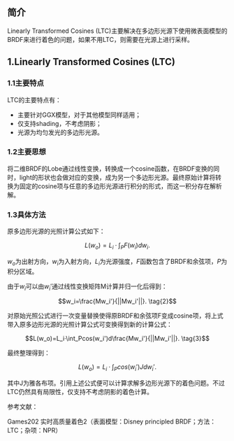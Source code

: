 ## 简介

Linearly Transformed Cosines (LTC)主要解决在多边形光源下使用微表面模型的BRDF来进行着色的问题，如果不用LTC，则需要在光源上进行采样。

## 1.Linearly Transformed Cosines (LTC)

### 1.1主要特点

LTC的主要特点有：

- 主要针对GGX模型，对于其他模型同样适用；
- 仅支持shading，不考虑阴影；
- 光源为均匀发光的多边形光源。

### 1.2主要思想

将二维BRDF的Lobe通过线性变换，转换成一个cosine函数，在BRDF变换的同时，light的形状也会做对应的变换，成为另一个多边形光源。最终原始计算将转换为固定的cosine项与任意的多边形光源进行积分的形式，而这一积分存在解析解。

### 1.3具体方法

原多边形光源的光照计算公式如下：

$$L(w_o)=L_i·\int_PF(w_i)dw_i. \tag{1}$$

$w_o$为出射方向，$w_i$为入射方向，$L_i$为光源强度，$F$函数包含了BRDF和余弦项，$P$为积分区域。

由于$w_i$可以由$w_i'$通过线性变换矩阵M计算并归一化后得到：

$$w_i=\frac{Mw_i'}{||Mw_i'||}. \tag{2}$$

对原始光照公式进行一次变量替换使得原BRDF和余弦项F变成cosine项，将上式带入原多边形光源的光照计算公式可变换得到新的计算公式：

$$L(w_o)=L_i·\int_Pcos(w_i')d\frac{Mw_i'}{||Mw_i'||}. \tag{3}$$

最终整理得到：

$$L(w_o)=L_i·\int_Pcos(w_i')Jdw_i'. \tag{4}$$

其中J为雅各布项。引用上述公式便可以计算求解多边形光源下的着色问题。不过LTC仍然具有局限性，仅支持不考虑阴影的着色计算。



参考文献：

Games202 实时高质量着色2（表面模型：Disney principled BRDF；方法：LTC；杂项：NPR）
